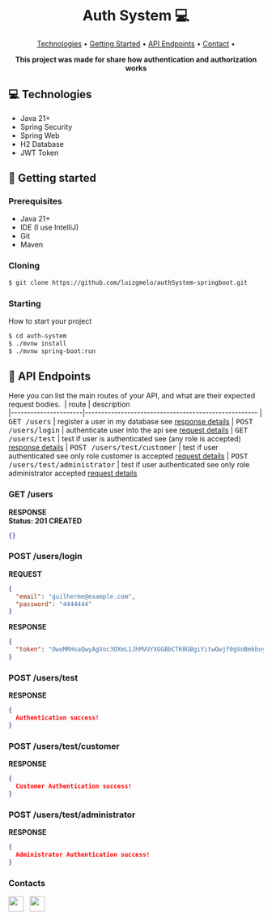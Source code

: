 <h1 align="center" style="font-weight: bold;">Auth System 💻</h1>

<p align="center">
 <a href="#tech">Technologies</a> • 
 <a href="#started">Getting Started</a> • 
  <a href="#routes">API Endpoints</a> •
 <a href="#contact">Contact</a> •
</p>

<p align="center">
    <b>This project was made for share how authentication and authorization works</b>
</p>

<h2 id="technologies">💻 Technologies</h2>

- Java 21+
- Spring Security
- Spring Web
- H2 Database
- JWT Token

<h2 id="started">🚀 Getting started</h2>

<h3>Prerequisites</h3>

- Java 21+
- IDE (I use IntelliJ)
- Git
- Maven

<h3>Cloning</h3>

```bash
$ git clone https://github.com/luizgmelo/authSystem-springboot.git
```

<h3>Starting</h3>

How to start your project

```bash
$ cd auth-system
$ ./mvnw install
$ ./mvnw spring-boot:run
```

<h2 id="routes">📍 API Endpoints</h2>

Here you can list the main routes of your API, and what are their expected request bodies.
​
| route               | description                                          
|----------------------|-----------------------------------------------------
| <kbd>GET /users</kbd>     | register a user in my database see [response details](#create-user)
| <kbd>POST /users/login</kbd>     | authenticate user into the api see [request details](#post-auth-detail)
|  <kbd>GET /users/test</kbd>     | test if user is authenticated see (any role is accepted) [response details](#get-users-test)
| <kbd>POST /users/test/customer</kbd>     | test if user authenticated see only role customer is accepted [request details](#get-customer-test)
| <kbd>POST /users/test/administrator</kbd>     | test if user authenticated see only role administrator accepted [request details](#get-administrator-test)

<h3 id="create-user">GET /users</h3>

**RESPONSE**
<br> **Status: 201 CREATED**
```json
{}
```

<h3 id="post-auth-detail">POST /users/login</h3>

**REQUEST**
```json
{
  "email": "guilherme@example.com",
  "password": "4444444"
}
```

**RESPONSE**
```json
{
  "token": "OwoMRHsaQwyAgVoc3OXmL1JhMVUYXGGBbCTK0GBgiYitwQwjf0gVoBmkbuyy0pSi"
}
```

<h3 id="get-users-test">POST /users/test</h3>

**RESPONSE**
```json
{
  Authentication success!
}
```

<h3 id="get-customer-test">POST /users/test/customer</h3>

**RESPONSE**
```json
{
  Customer Authentication success!
}
```

<h3 id="get-administrator-test">POST /users/test/administrator</h3>

**RESPONSE**
```json
{
  Administrator Authentication success!
}
```

<h3 id="contact">Contacts</h3>

<p align='left'>
   <a href="https://www.linkedin.com/in/luiz-g-melo/" target="_blank"><img height="30" src="https://img.shields.io/badge/-Linkedin-%23333?style=for-the-badge&logo=Linkedin&logoColor=blue"></a>&nbsp;&nbsp;      
  <a href="mailto:luizgmelo64@gmail.com" target="_blank"><img height="30" src="https://img.shields.io/badge/-Gmail-%23333?style=for-the-badge&logo=gmail&logoColor=blue&link=mailto:luizgmelo64@gmail.com"></a>&nbsp;&nbsp;
 </p>
